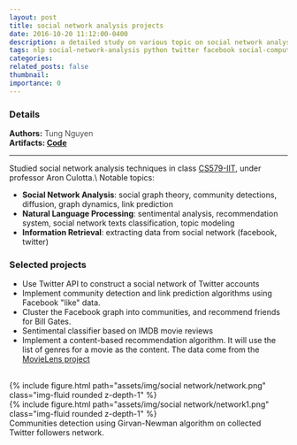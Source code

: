 ```yaml
---
layout: post
title: social network analysis projects
date: 2016-10-20 11:12:00-0400
description: a detailed study on various topic on social network analysis
tags: nlp social-network-analysis python twitter facebook social-computing
categories: 
related_posts: false
thumbnail:
importance: 0
---
```

<h3> Details </h3>
<div class="row" >
    <div class="col-sm-3" style="font-weight:300;"> 
    <strong> Authors:</strong> Tung Nguyen
    </div> 
</div>
<div class="row" >
    <div class="col-sm-3" style="font-weight:300;"> 
    <strong> Artifacts: <a target="_blank" rel="noopener noreferrer" href="https://github.com/tungdnguyen/social-network-analysis"> Code </a> </strong>
    </div>
</div>
<hr>

Studied social network analysis techniques in class [CS579-IIT](https://github.com/iit-cs579/main/tree/master), under professor Aron Culotta.\\
Notable topics: 
- **Social Network Analysis**: social graph theory, community detections, diffusion, graph dynamics, link prediction
- **Natural Language Processing**: sentimental analysis, recommendation system, social network texts classification, topic modeling
- **Information Retrieval**: extracting data from social network (facebook, twitter)

<h3>Selected projects</h3>

- Use Twitter API to construct a social network of Twitter accounts
- Implement community detection and link prediction algorithms using Facebook "like" data.  
- Cluster the Facebook graph into communities, and recommend friends for Bill Gates.
- Sentimental classifier based on IMDB movie reviews
- Implement a content-based recommendation algorithm. It will use the list of genres for a movie as the content. The data come from the [MovieLens project](http://grouplens.org/datasets/movielens/)


<br>
<div class="row mt-3">
    <div class="col-sm mt-3 mt-md-0">
        {% include figure.html path="assets/img/social network/network.png" class="img-fluid rounded z-depth-1" %}
    </div>
    <div class="col-sm mt-3 mt-md-0">
        {% include figure.html path="assets/img/social network/network1.png" class="img-fluid rounded z-depth-1" %}
    </div>
</div>
<div class="caption">
    Communities detection using Girvan-Newman algorithm on collected Twitter followers network.
</div>
